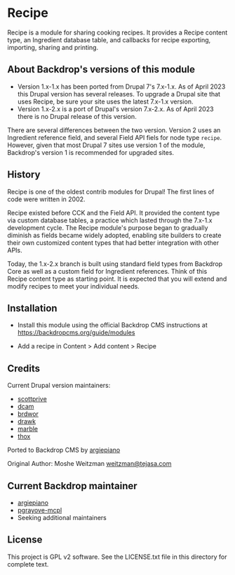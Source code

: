 
# Recipe

Recipe is a module for sharing cooking recipes. It provides a Recipe content type, an Ingredient database table, and callbacks for recipe exporting, importing, sharing and printing.

## About Backdrop's versions of this module
- Version 1.x-1.x has been ported from Drupal 7's 7.x-1.x. As of April 2023 this Drupal version has several releases. To upgrade a Drupal site that uses Recipe, be sure your site uses the latest 7.x-1.x version.
- Version 1.x-2.x is a port of Drupal's version 7.x-2.x. As of April 2023 there is no Drupal release of this version.

There are several differences between the two version. Version 2 uses an Ingredient reference field, and several Field API fiels for node type `recipe`. However, given that most Drupal 7 sites use version 1 of the module, Backdrop's version 1 is recommended for upgraded sites.   

## History
Recipe is one of the oldest contrib modules for Drupal! The first lines of code were written in 2002.

Recipe existed before CCK and the Field API. It provided the content type via custom database tables, a practice which lasted through the 7.x-1.x development cycle. The Recipe module's purpose began to gradually diminish as fields became widely adopted, enabling site builders to create their own customized content types that had better integration with other APIs.

Today, the 1.x-2.x branch is built using standard field types from Backdrop Core as well as a custom field for Ingredient references. Think of this Recipe content type as starting point. It is expected that you will extend and modify recipes to meet your individual needs.

## Installation
- Install this module using the official Backdrop CMS instructions at
  https://backdropcms.org/guide/modules

- Add a recipe in Content > Add content > Recipe

## Credits
Current Drupal version maintainers:
- [scottprive](https://www.drupal.org/u/scottprive)
- [dcam](https://www.drupal.org/u/dcam)
- [brdwor](https://www.drupal.org/u/brdwor)
- [drawk](https://www.drupal.org/user/68658)
- [marble](https://www.drupal.org/user/49529)
- [thox](https://www.drupal.org/user/21913)

Ported to Backdrop CMS by [argiepiano](https://github.com/argiepiano)

Original Author: Moshe Weitzman <weitzman@tejasa.com>

## Current Backdrop maintainer
- [argiepiano](https://github.com/argiepiano)
- [pgrayove-mcpl](https://github.com/pgrayove-mcpl)
- Seeking additional maintainers

## License
This project is GPL v2 software. See the LICENSE.txt file in this directory for
complete text.
